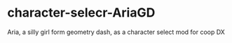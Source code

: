 # character-selecr-AriaGD
Aria, a silly girl form geometry dash, as a character select mod for coop DX
